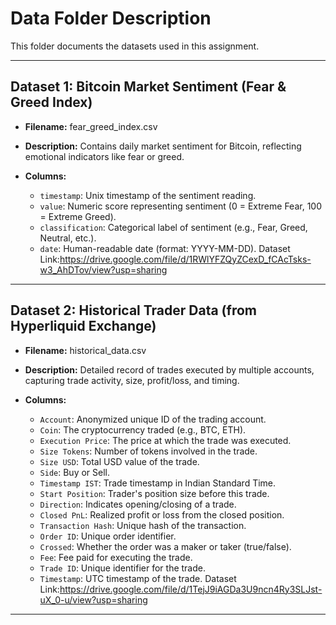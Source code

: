 # Data Folder Description

This folder documents the datasets used in this assignment.


---

## Dataset 1: Bitcoin Market Sentiment (Fear & Greed Index)
- **Filename:** fear_greed_index.csv
- **Description:** Contains daily market sentiment for Bitcoin, reflecting emotional indicators like fear or greed.

- **Columns:**
  - `timestamp`: Unix timestamp of the sentiment reading.
  - `value`: Numeric score representing sentiment (0 = Extreme Fear, 100 = Extreme Greed).
  - `classification`: Categorical label of sentiment (e.g., Fear, Greed, Neutral, etc.).
  - `date`: Human-readable date (format: YYYY-MM-DD).
Dataset Link:https://drive.google.com/file/d/1RWlYFZQyZCexD_fCAcTsks-w3_AhDTov/view?usp=sharing

---

## Dataset 2: Historical Trader Data (from Hyperliquid Exchange)
- **Filename:** historical_data.csv
- **Description:** Detailed record of trades executed by multiple accounts, capturing trade activity, size, profit/loss, and timing.

- **Columns:**
  - `Account`: Anonymized unique ID of the trading account.
  - `Coin`: The cryptocurrency traded (e.g., BTC, ETH).
  - `Execution Price`: The price at which the trade was executed.
  - `Size Tokens`: Number of tokens involved in the trade.
  - `Size USD`: Total USD value of the trade.
  - `Side`: Buy or Sell.
  - `Timestamp IST`: Trade timestamp in Indian Standard Time.
  - `Start Position`: Trader's position size before this trade.
  - `Direction`: Indicates opening/closing of a trade.
  - `Closed PnL`: Realized profit or loss from the closed position.
  - `Transaction Hash`: Unique hash of the transaction.
  - `Order ID`: Unique order identifier.
  - `Crossed`: Whether the order was a maker or taker (true/false).
  - `Fee`: Fee paid for executing the trade.
  - `Trade ID`: Unique identifier for the trade.
  - `Timestamp`: UTC timestamp of the trade.
Dataset Link:https://drive.google.com/file/d/1TejJ9iAGDa3U9ncn4Ry3SLJst-uX_0-u/view?usp=sharing

---



